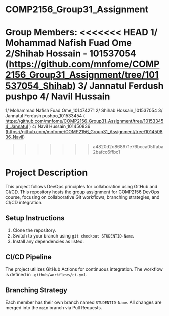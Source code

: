 # COMP2156_Group31_Assignment
Group Members:
<<<<<<< HEAD
1/ Mohammad Nafish Fuad Ome
2/Shihab Hossain - 101537054 (https://github.com/mnfome/COMP2156_Group31_Assignment/tree/101537054_Shihab)
3/ Jannatul Ferdush pushpo
4/ Navil Hussain
=======
1/ Mohammad Nafish Fuad Ome_101474271
2/ Shihab Hossain_101537054
3/ Jannatul Ferdush pushpo_101533454 ( https://github.com/mnfome/COMP2156_Group31_Assignment/tree/101533454_Jannatul )
4/ Navil Hussain_101450836 (https://github.com/mnfome/COMP2156_Group31_Assignment/tree/101450836_Navil)
>>>>>>> a4820d2d868971e76bcca05ffaba2bafcc6ffbc1
# Project Description
This project follows DevOps principles for collaboration using GitHub and CI/CD.
This repository hosts the group assignment for COMP2156 DevOps course, focusing on
collaborative Git workflows, branching strategies, and CI/CD integration.
## Setup Instructions
1. Clone the repository.
2. Switch to your branch using `git checkout STUDENTID-Name`.
3. Install any dependencies as listed.
## CI/CD Pipeline
The project utilizes GitHub Actions for continuous integration. The workflow is defined
in `.github/workflows/ci.yml`.
## Branching Strategy
Each member has their own branch named `STUDENTID-Name`. All changes are
merged into the `main` branch via Pull Requests.